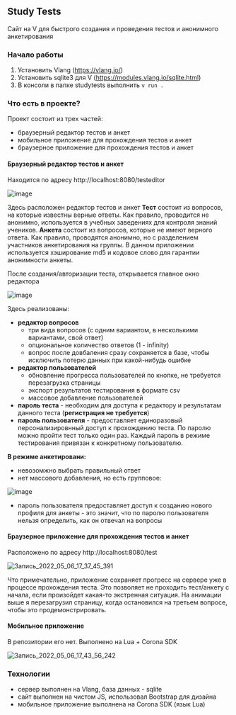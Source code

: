## Study Tests 
Сайт на V для быстрого создания и проведения тестов и анонимного анкетирования

### Начало работы
1. Установить Vlang (https://vlang.io/)
2. Установить sqlite3 для V (https://modules.vlang.io/sqlite.html)
3. В консоли в папке studytests выполнить ```v run .```

### Что есть в проекте?
Проект состоит из трех частей:
- браузерный редактор тестов и анкет
- мобильное приложение для прохождения тестов и анкет
- браузерное приложение для прохождения тестов и анкет
#### Браузерный редактор тестов и анкет
Находится по адресу http://localhost:8080/testeditor

![image](https://user-images.githubusercontent.com/24315290/167113307-114e4e9d-224d-4954-83d0-dc1f0034f8d1.png)

Здесь расположен редактор тестов и анкет
**Тест** состоит из вопросов, на которые известны верные ответы. Как правило, проводится не анонимно, используется в учебных заведениях для контроля знаний учеников.
**Анкета** состоит из вопросов, которые не имеют верного ответа. Как правило, проводятся анонимно, но с разделением участников анкетирования на группы. В данном приложении используется хэширование md5 и кодовое слово для гарантии анонимности анкеты.

После создания/авторизации теста, открывается главное окно редактора

![image](https://user-images.githubusercontent.com/24315290/167114645-e0403331-01b7-4e99-9988-b6c2d44bb42b.png)

Здесь реализованы:
 - **редактор вопросов**
    - три вида вопросов (с одним вариантом, в несколькими вариантами, свой ответ)
    - опциональное количество ответов (1 - infinity)
    - вопрос после довбаления сразу сохраняется в базе, чтобы исключить потерю данных при какой-нибудь ошибке
- **редактор пользователей**
    - обновление прогресса пользователей по кнопке, не требуется перезагрузка страницы
    - экспорт результатов тестирования в формате csv
    - массовое добавление пользователей
- **пароль теста** - необходим для доступа к редактору и результатам данного теста (**регистрация не требуется**)
- **пароль пользователя** - предоставляет единоразовый персонализировнный доступ к прохождению теста. По паролю можно пройти тест только один раз. Каждый пароль в режиме тестирования привязан к конкретному пользователю.

**В режиме анкетировани:**
- невозомжно выбрать правильный ответ
- нет массового добавления, но есть групповое:

![image](https://user-images.githubusercontent.com/24315290/167115737-2480511a-000e-43f8-b41a-2c17bce6e854.png)
- пароль пользователя предоставляет доступ к созданию нового профиля для анкеты - это значит, что по паролю пользователя нельзя определить, как он отвечал на вопросы

#### Браузерное приложение для прохождения тестов и анкет
Расположено по адресу http://localhost:8080/test

![Запись_2022_05_06_17_37_45_391](https://user-images.githubusercontent.com/24315290/167116432-7efefea3-eac1-4a13-8b73-603bc47ab09d.gif)

Что примечательно, приложение сохраняет прогресс на сервере уже в процессе прохождения теста. Это позволяет не проходить тест/анкету с начала, если произойдет какая-то экстренная ситуация. На анимации выше я перезагрузил страницу, когда остановился на третьем вопросе, чтобы это продемонстрировать.

#### Мобильное приложение
В репозитории его нет. Выполнено на Lua + Corona SDK

![Запись_2022_05_06_17_43_56_242](https://user-images.githubusercontent.com/24315290/167117257-2255be20-95c4-41c8-8ad4-766dfd451640.gif)

### Технологии

- сервер выполнен на Vlang, база данных - sqlite
- сайт выполнен на чистом JS, использовал Bootstrap для дизайна
- мобильное приложение выполнена на Corona SDK (язык Lua) 
